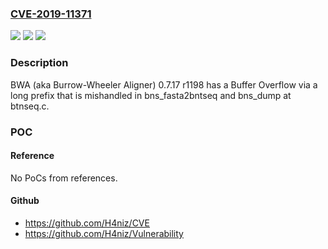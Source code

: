 ### [CVE-2019-11371](https://cve.mitre.org/cgi-bin/cvename.cgi?name=CVE-2019-11371)
![](https://img.shields.io/static/v1?label=Product&message=n%2Fa&color=blue)
![](https://img.shields.io/static/v1?label=Version&message=n%2Fa&color=blue)
![](https://img.shields.io/static/v1?label=Vulnerability&message=n%2Fa&color=brighgreen)

### Description

BWA (aka Burrow-Wheeler Aligner) 0.7.17 r1198 has a Buffer Overflow via a long prefix that is mishandled in bns_fasta2bntseq and bns_dump at btnseq.c.

### POC

#### Reference
No PoCs from references.

#### Github
- https://github.com/H4niz/CVE
- https://github.com/H4niz/Vulnerability

